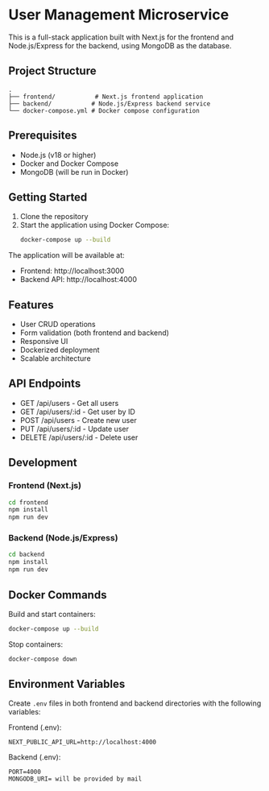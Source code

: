 # User Management Microservice

This is a full-stack application built with Next.js for the frontend and Node.js/Express for the backend, using MongoDB as the database.

## Project Structure

```
.
├── frontend/           # Next.js frontend application
├── backend/           # Node.js/Express backend service
└── docker-compose.yml # Docker compose configuration
```

## Prerequisites

- Node.js (v18 or higher)
- Docker and Docker Compose
- MongoDB (will be run in Docker)

## Getting Started

1. Clone the repository
2. Start the application using Docker Compose:
   ```bash
   docker-compose up --build
   ```

The application will be available at:
- Frontend: http://localhost:3000
- Backend API: http://localhost:4000

## Features

- User CRUD operations
- Form validation (both frontend and backend)
- Responsive UI
- Dockerized deployment
- Scalable architecture

## API Endpoints

- GET /api/users - Get all users
- GET /api/users/:id - Get user by ID
- POST /api/users - Create new user
- PUT /api/users/:id - Update user
- DELETE /api/users/:id - Delete user

## Development

### Frontend (Next.js)

```bash
cd frontend
npm install
npm run dev
```

### Backend (Node.js/Express)

```bash
cd backend
npm install
npm run dev
```

## Docker Commands

Build and start containers:
```bash
docker-compose up --build
```

Stop containers:
```bash
docker-compose down
```

## Environment Variables

Create `.env` files in both frontend and backend directories with the following variables:

Frontend (.env):
```
NEXT_PUBLIC_API_URL=http://localhost:4000
```

Backend (.env):
```
PORT=4000
MONGODB_URI= will be provided by mail
``` 